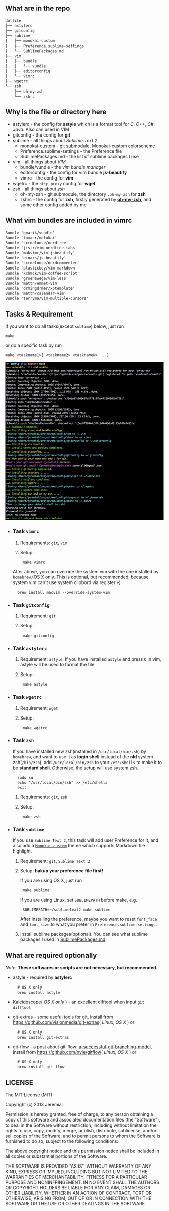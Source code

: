 ## What are in the repo
    dotfile
    ├── astylerc
    ├── gitconfig
    ├── sublime
    |   ├── monokai-custom
    |   ├── Preference.sublime-settings
    |   └── SublimePackages.md
    ├── vim
    |   ├── bundle
    │   │   └── vundle
    │   ├── editorconfig
    │   └── vimrc
    ├── wgetrc
    └── zsh
        ├── oh-my-zsh
        └── zshrc

## Why is the file or directory here

- astylerc - the config for **astyle** which is a format tool for *C*, *C++*, *C#*, *Java*. Also can used in VIM
- gitconfig - the config for **git**
- sublime - all things about _Sublime Text 2_
    - monokai-custom - git submodule, Monokai-custom colorscheme
    - Preference.sublime-settings - the Preference file
    - SublimePackages.md - the list of sublime packages I use
- vim - all things about _VIM_
    - bundle/vundle - the *vim bundle manager*
    - editorconfig - the config for vim bundle **js-beautify**
    - vimrc - the config for **vim**
- wgetrc - the `http_proxy` config for **wget**
- zsh - all things about *zsh*
    - oh-my-zsh - git submodule, the directory `.oh-my-zsh` for **zsh**
    - zshrc - the config for **zsh**, firstly generated by **[oh-my-zsh](https://github.com/robbyrussell/oh-my-zsh)**, and some other config added by me

## What vim bundles are included in vimrc

    Bundle 'gmarik/vundle'
    Bundle 'tomasr/molokai'
    Bundle 'scrooloose/nerdtree'
    Bundle 'jistr/vim-nerdtree-tabs'
    Bundle 'maksimr/vim-jsbeautify'
    Bundle 'einars/js-beautify'
    Bundle 'scrooloose/nerdcommenter'
    Bundle 'plasticboy/vim-markdown'
    Bundle 'kchmck/vim-coffee-script'
    Bundle 'groenewege/vim-less'
    Bundle 'mattn/emmet-vim'
    Bundle 'drmingdrmer/xptemplate'
    Bundle 'mattn/calendar-vim'
    Bundle 'terryma/vim-multiple-cursors'

## Tasks & Requirement
If you want to do all tasks(except `sublime`) below, just run

    make

or do a specific task by run

    make <taskname1>[ <taskname2> <tasknameN> ...]

![screenshot](./screenshot.jpg)

- ### Task `vimrc`
    1. Requirements: `git`, `vim`
    2. Setup:

            make vimrc

    After above, you can override the system vim with the one installed by `homebrew`.(OS X only. This is optional, but recommended, because system vim can't use system clipbord via register `+`)

        brew install macvim --override-system-vim

- ### Task `gitconfig`
    1. Requirement: `git`
    2. Setup:

            make gitconfig

- ### Task `astylerc`
    1. Requirement: `astyle`. If you have installed `astyle` and press `Q` in vim, astyle will be used to format the file.
    2. Setup:

            make astyle

- ### Task `wgetrc`
    1. Requirement: `wget`
    2. Setup:

            make wgetrc

- ### Task `zsh`
    If you have installed new zsh(installed in `/usr/local/bin/zsh`) by `homebrew`, and want to use it as **login shell** instead of the **old** system zsh(`/bin/zsh`), add `/usr/local/bin/zsh` to your `/etc/shells` to make it to be **standard shell**. Otherwise, the setup will use system zsh.

        sudo su
        echo "/usr/local/bin/zsh" >> /etc/shells
        exit
    1. Requirements: `git`, `zsh`
    2. Setup:

            make zsh

- ### Task `sublime`
    If you use `Sublime Text 2`, this task will add user Preference for it, and also add a [`Monokai-custom`](https://github.com/Jeremial/sublime-monokai-custom) theme which supports Markdown file highlight.
    1. Requirement: `git`, `Sublime Text 2`
    2. Setup: **bakup your preference file first!**

        If you are using OS X, just run

            make sublime

        If you are using Linux, set `SUBLIMEPATH` before make, e.g.

            SUBLIMEPATH=~/sublimetext2 make sublime

        After installing the preference, maybe you want to reset `font_face` and `font_size` to what you prefer in `Preference.sublime-settings`.
    3. Install sublime packages(optional). You can see what sublime packages I used in [SublimePackages.md](sublime/SublimePackages.md).

## What are required optionally
*Note*: __These softwares or scripts are not necessary, but recommended.__

- astyle - required by **astylerc**

        # OS X only
        brew install astyle

- Kaleidoscope( _OS X only_ ) - an excellent difftool when input `git difftool`
- git-extras - some useful tools for git, install from <https://github.com/visionmedia/git-extras>( _Linux, OS X_ ) or

        # OS X only
        brew install git-extras

- git-flow - a post about git-flow: [a-successful-git-branching-model](http://nvie.com/posts/a-successful-git-branching-model/), install from <https://github.com/nvie/gitflow>( _Linux, OS X_ ) or

        # OS X only
        brew install git-flow

## LICENSE

The MIT License (MIT)

Copyright (c) 2013 Jeremial

Permission is hereby granted, free of charge, to any person obtaining a copy
of this software and associated documentation files (the "Software"), to deal
in the Software without restriction, including without limitation the rights
to use, copy, modify, merge, publish, distribute, sublicense, and/or sell
copies of the Software, and to permit persons to whom the Software is
furnished to do so, subject to the following conditions:

The above copyright notice and this permission notice shall be included in
all copies or substantial portions of the Software.

THE SOFTWARE IS PROVIDED "AS IS", WITHOUT WARRANTY OF ANY KIND, EXPRESS OR
IMPLIED, INCLUDING BUT NOT LIMITED TO THE WARRANTIES OF MERCHANTABILITY,
FITNESS FOR A PARTICULAR PURPOSE AND NONINFRINGEMENT. IN NO EVENT SHALL THE
AUTHORS OR COPYRIGHT HOLDERS BE LIABLE FOR ANY CLAIM, DAMAGES OR OTHER
LIABILITY, WHETHER IN AN ACTION OF CONTRACT, TORT OR OTHERWISE, ARISING FROM,
OUT OF OR IN CONNECTION WITH THE SOFTWARE OR THE USE OR OTHER DEALINGS IN
THE SOFTWARE.